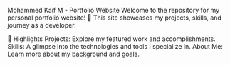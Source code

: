 Mohammed Kaif M - Portfolio Website
Welcome to the repository for my personal portfolio website! 🚀
This site showcases my projects, skills, and journey as a developer.

🌟 Highlights
Projects: Explore my featured work and accomplishments.
Skills: A glimpse into the technologies and tools I specialize in.
About Me: Learn more about my background and goals.
